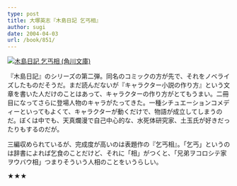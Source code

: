 ```yaml
---
type: post
title: 大塚英志『木島日記 乞丐相』
author: sugi
date: 2004-04-03
url: /book/851/
---
```

<a href="http://www.amazon.co.jp/exec/obidos/ASIN/4044191182/chezsugi-22/ref=nosim/" name="amazletlink" target="_blank"><img src="http://ecx.images-amazon.com/images/I/51GDDD66YHL.jpg" alt="木島日記 乞丐相 (角川文庫)" style="border: none;" class="alignleft" /></a>

『木島日記』のシリーズの第二弾。同名のコミックの方が先で、それをノベライズしたものだそうだ。まだ読んだないが『キャラクター小説の作り方』という文章を書いた人だけのことはあって、キャラクターの作り方がとてもうまい。二冊目になってさらに登場人物のキャラがたってきた。一種シチュエーションコメディーといってもよくて、キャラクターが動くだけで、物語が成立してしまうのだ。ぼくは中でも、天真爛漫で自己中心的な、水死体研究家、土玉氏が好きだったりもするのだが。

三編収められているが、完成度が高いのは表題作の『乞丐相』。「乞丐」というのは辞書によれば乞食のことだけど、それに「相」がつくと、「兄弟ヲコロシテ家ヲウバウ相」つまりそういう人相のことをいうらしい。

★★★
